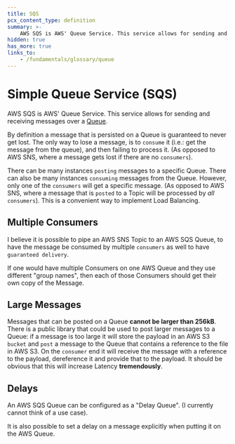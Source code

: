 ```yaml
---
title: SQS
pcx_content_type: definition
summary: >-
    AWS SQS is AWS' Queue Service. This service allows for sending and receiving messages over a Queue.
hidden: true
has_more: true
links_to:
    - /fundamentals/glossary/queue
---
```


# Simple Queue Service (SQS)

AWS SQS is AWS' Queue Service. This service allows for sending and receiving messages over a [Queue](/fundamentals/glossary/queue).

By definition a message that is persisted on a Queue is guaranteed to never get lost. The only way to lose a message, is to `consume` it (i.e.: get the message from the queue), and then failing to process it. (As opposed to AWS SNS, where a message gets lost if there are no `consumers`).

There can be many instances `posting` messages to a specific Queue. There can also be many instances `consuming` messages from the Queue. However, only one of the `consumers` will get a specific message. (As opposed to AWS SNS, where a message that is `posted` to a Topic will be processed by _all_ `consumers`). This is a convenient way to implement Load Balancing.

## Multiple Consumers

I believe it is possible to pipe an AWS SNS Topic to an AWS SQS Queue, to have the message be consumed by multiple `consumers` as well to have `guaranteed delivery`.

If one would have multiple Consumers on one AWS Queue and they use different "group names", then each of those Consumers should get their own copy of the Message.

## Large Messages

Messages that can be posted on a Queue **cannot be larger than 256kB**. There is a public library that could be used to post larger messages to a Queue: if a message is too large it will store the payload in an AWS S3 `bucket` and `post` a message to the Queue that contains a reference to the file in AWS S3. On the `consumer` end it will receive the message with a reference to the payload, dereference it and provide that to the payload. It should be obvious that this will increase Latency **tremendously**.

## Delays

An AWS SQS Queue can be configured as a "Delay Queue". (I currently cannot think of a use case).

It is also possible to set a delay on a message explicitly when putting it on the AWS Queue.
